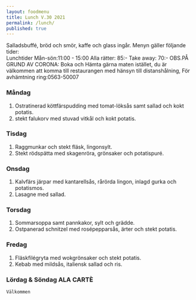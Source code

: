 ```yaml
---
layout: foodmenu
title: Lunch V.30 2021
permalink: /lunch/
published: true
---
```

Salladsbuffé, bröd och smör, kaffe och glass ingår.
Menyn gäller följande tider:  
Lunchtider  Mån-sön:11:00 - 15:00
Alla rätter: 85:- Take away: 70:-
OBS.PÅ GRUND AV CORONA: Boka och Hämta gärna maten istället, du är välkommen att komma till restaurangen med hänsyn till distanshålning, För avhämtning ring:0563-50007
                                

### Måndag
1. Ostratinerad köttfärspudding med tomat-löksås samt sallad och kokt potatis.
2. stekt falukorv med stuvad vitkål och kokt potatis.

### Tisdag
1. Raggmunkar och stekt fläsk, lingonsylt.
2. Stekt rödspätta med skagenröra, grönsaker och potatispuré.

### Onsdag
1. Kalvfärs järpar med kantarellsås, rårörda lingon, inlagd gurka och potatismos.
2. Lasagne med sallad.

### Torsdag
1. Sommarsoppa samt pannkakor, sylt och grädde. 
2. Ostpanerad schnitzel med rosépepparsås, ärter och stekt potatis.

### Fredag  
1. Fläskfilégryta med wokgrönsaker och stekt potatis.
2. Kebab med mildsås, italiensk sallad och ris.


### Lördag & Söndag ALA CARTÈ

    Välkommen
    
       
    

   
    
   
     
